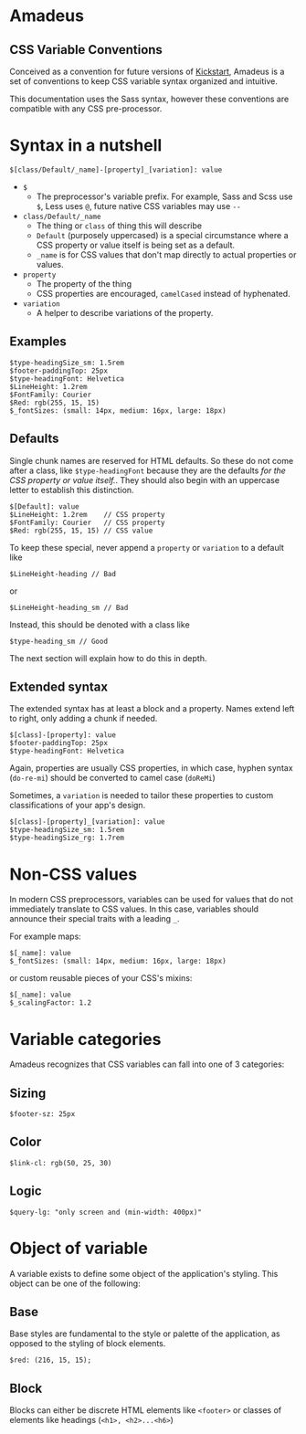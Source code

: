 # Amadeus
## CSS Variable Conventions

Conceived as a convention for future versions of [Kickstart](http://getkickstart.com), Amadeus is a set of conventions to keep CSS variable syntax organized and intuitive.

This documentation uses the Sass syntax, however these conventions are compatible with any CSS pre-processor.

# Syntax in a nutshell

    $[class/Default/_name]-[property]_[variation]: value
    
- `$`
  - The preprocessor's variable prefix. For example, Sass and Scss use `$`, Less uses `@`, future native CSS variables may use `--`
- `class/Default/_name`
  - The thing or `class` of thing this will describe
  - `Default` (purposely uppercased) is a special circumstance where a CSS property or value itself is being set as a default.
  - `_name` is for CSS values that don't map directly to actual properties or values.
- `property`
  - The property of the thing
  - CSS properties are encouraged, `camelCased` instead of hyphenated.
- `variation`
  - A helper to describe variations of the property. 
    
## Examples

    $type-headingSize_sm: 1.5rem
    $footer-paddingTop: 25px
    $type-headingFont: Helvetica
    $LineHeight: 1.2rem
    $FontFamily: Courier
    $Red: rgb(255, 15, 15)
    $_fontSizes: (small: 14px, medium: 16px, large: 18px)
    
## Defaults

Single chunk names are reserved for HTML defaults. So these do not come after a class, like `$type-headingFont` because they are the defaults *for the CSS property or value itself.*. They should also begin with an uppercase letter to establish this distinction.

    $[Default]: value
    $LineHeight: 1.2rem    // CSS property
    $FontFamily: Courier   // CSS property
    $Red: rgb(255, 15, 15) // CSS value
    
To keep these special, never append a `property` or `variation` to a default like

    $LineHeight-heading // Bad
    
or
    
    $LineHeight-heading_sm // Bad
    
Instead, this should be denoted with a class like

    $type-heading_sm // Good
    
The next section will explain how to do this in depth.

## Extended syntax

The extended syntax has at least a block and a property. Names extend left to right, only adding a chunk if needed.

    $[class]-[property]: value
    $footer-paddingTop: 25px
    $type-headingFont: Helvetica
    
Again, properties are usually CSS properties, in which case, hyphen syntax (`do-re-mi`) should be converted to camel case (`doReMi`)

Sometimes, a `variation` is needed to tailor these properties to custom classifications of your app's design.

    $[class]-[property]_[variation]: value    
    $type-headingSize_sm: 1.5rem
    $type-headingSize_rg: 1.7rem
    
# Non-CSS values

In modern CSS preprocessors, variables can be used for values that do not immediately translate to CSS values. In this case, variables should announce their special traits with a leading `_`.

For example maps:

    $[_name]: value
    $_fontSizes: (small: 14px, medium: 16px, large: 18px)
    
or custom reusable pieces of your CSS's mixins:

    $[_name]: value
    $_scalingFactor: 1.2

# Variable categories

Amadeus recognizes that CSS variables can fall into one of 3 categories:

## Sizing

    $footer-sz: 25px
    
## Color

    $link-cl: rgb(50, 25, 30)
    
## Logic

    $query-lg: "only screen and (min-width: 400px)"
    
# Object of variable

A variable exists to define some object of the application's styling. This object can be one of the following:

## Base

Base styles are fundamental to the style or palette of the application, as opposed to the styling of block elements.

    $red: (216, 15, 15);

## Block

Blocks can either be discrete HTML elements like `<footer>` or classes of elements like headings (`<h1>, <h2>...<h6>`)
